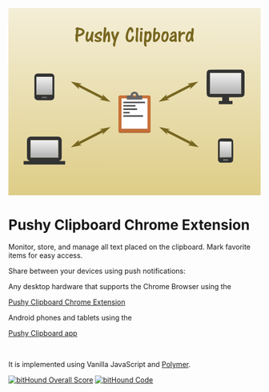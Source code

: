 ![](store/large_tile.png)

# Pushy Clipboard Chrome Extension

Monitor, store, and manage all text placed on the clipboard.
Mark favorite items for easy access.

Share between your devices using push notifications:

Any desktop hardware that supports the Chrome Browser using the

[Pushy Clipboard Chrome Extension](https://chrome.google.com/webstore/detail/pushy-clipboard/jemdfhaheennfkehopbpkephjlednffd)

Android phones and tablets using the

[Pushy Clipboard app](https://play.google.com/store/apps/details?id=com.weebly.opus1269.clipman)

&nbsp;&nbsp;

It is implemented using Vanilla JavaScript and [Polymer](https://www.polymer-project.org/1.0/).

[![bitHound Overall Score](https://www.bithound.io/github/Pushy-Clipboard/pushy-chrome-extension/badges/score.svg)](https://www.bithound.io/github/Pushy-Clipboard/pushy-chrome-extension)
[![bitHound Code](https://www.bithound.io/github/Pushy-Clipboard/pushy-chrome-extension/badges/code.svg)](https://www.bithound.io/github/Pushy-Clipboard/pushy-chrome-extension)
